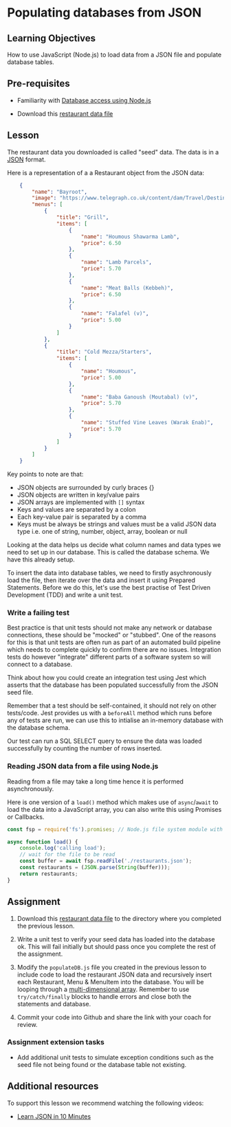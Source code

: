 # Populating databases from JSON

## Learning Objectives
How to use JavaScript (Node.js) to load data from a JSON file and populate database tables. 

## Pre-requisites
   * Familiarity with [Database access using Node.js](/curriculum/Bootcamp/Unit-3-Relational_Databases/0.3.5-Database_access_using_Node.html)

   * Download this [restaurant data file](https://raw.githubusercontent.com/MultiverseLearningProducts/restaurant-data/master/restaurants.json)

## Lesson
The restaurant data you downloaded is called "seed" data. The data is in a [JSON](https://www.w3schools.com/js/js_json_intro.asp) format.

Here is a representation of a a Restaurant object from the JSON data:

```json
    {
        "name": "Bayroot",
        "image": "https://www.telegraph.co.uk/content/dam/Travel/Destinations/Europe/England/Brighton/brighton-restaurants-hotel-du-vin-bistro.jpg",
        "menus": [
            {
                "title": "Grill",
                "items": [
                    {
                        "name": "Houmous Shawarma Lamb",
                        "price": 6.50
                    },
                    {
                        "name": "Lamb Parcels",
                        "price": 5.70
                    },
                    {
                        "name": "Meat Balls (Kebbeh)",
                        "price": 6.50
                    },
                    {
                        "name": "Falafel (v)",
                        "price": 5.00
                    }
                ]
            },
            {
                "title": "Cold Mezza/Starters",
                "items": [
                    {
                        "name": "Houmous",
                        "price": 5.00
                    },
                    {
                        "name": "Baba Ganoush (Moutabal) (v)",
                        "price": 5.70
                    },
                    {
                        "name": "Stuffed Vine Leaves (Warak Enab)",
                        "price": 5.70
                    }
                ]
            }
        ]
    }
```

Key points to note are that:  
  * JSON objects are surrounded by curly braces {}
  * JSON objects are written in key/value pairs
  * JSON arrays are implemented with `[]` syntax 
  * Keys and values are separated by a colon
  * Each key-value pair is separated by a comma
  * Keys must be always be strings and values must be a valid JSON data type i.e. one of string, number, object, array, boolean or null

Looking at the data helps us decide what column names and data types we need to set up in our database. This is called the database schema. We have this already setup.

To insert the data into database tables, we need to firstly asychronously load the file, then iterate over the data and insert it using Prepared Statements. Before we do this, let's use the best practise of Test Driven Development (TDD) and write a unit test.

### Write a failing test
Best practice is that unit tests should not make any network or database connections, these should be "mocked" or "stubbed". One of the reasons for this is that unit tests are often run as part of an automated build pipeline which needs to complete quickly to confirm there are no issues. Integration tests do however "integrate" different parts of a software system so will connect to a database.

Think about how you could create an integration test using Jest which asserts that the database has been populated successfully from the JSON seed file. 

Remember that a test should be self-contained, it should not rely on other tests/code. Jest provides us with a `beforeAll` method which runs before any of tests are run, we can use this to intialise an in-memory database with the database schema. 

Our test can run a SQL SELECT query to ensure the data was loaded successfully by counting the number of rows inserted.

### Reading JSON data from a file using Node.js
Reading from a file may take a long time hence it is performed asynchronously. 

Here is one version of a `load()` method which makes use of `async`/`await` to load the data into a JavaScript array, you can also write this using Promises or Callbacks.

```js
const fsp = require('fs').promises; // Node.js file system module with promises

async function load() {
    console.log('calling load');
    // wait for the file to be read
    const buffer = await fsp.readFile('./restaurants.json');
    const restaurants = (JSON.parse(String(buffer)));
    return restaurants;
}
```

## Assignment

   1. Download this [restaurant data file](https://raw.githubusercontent.com/MultiverseLearningProducts/restaurant-data/master/restaurants.json) to the directory where you completed the previous lesson.

   1. Write a unit test to verify your seed data has loaded into the database ok. This will fail initially but should pass once you complete the rest of the assignment.

   1. Modify the `populateDB.js` file you created in the previous lesson to include code to load the restaurant JSON data and recursively insert each Restaurant, Menu & MenuItem into the database. You will be looping through a [multi-dimensional array](https://www.geeksforgeeks.org/multidimensional-array-in-javascript/). Remember to use `try/catch/finally` blocks to handle errors and close both the statements and database.

   1. Commit your code into Github and share the link with your coach for review.

### Assignment extension tasks
* Add additional unit tests to simulate exception conditions such as the seed file not being found or the database table not existing.

## Additional resources
To support this lesson we recommend watching the following videos:
* [Learn JSON in 10 Minutes](https://www.youtube.com/watch?v=iiADhChRriM)

